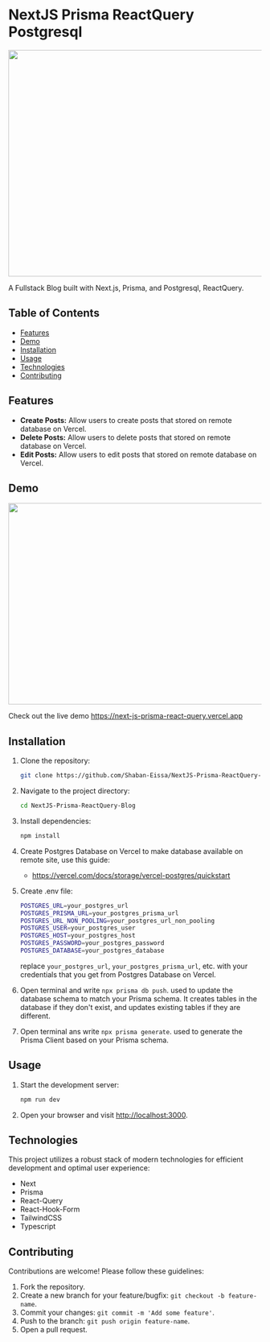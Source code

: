 
# NextJS Prisma ReactQuery Postgresql

<img src="https://github.com/Shaban-Eissa/NextJS-Prisma-ReactQuery-Blog/assets/49924090/24e967f7-ff4b-4a3f-9da3-75cbaa87f19d" width="900" height="450" />


A Fullstack Blog built with Next.js, Prisma, and Postgresql, ReactQuery.

## Table of Contents

- [Features](#features)
- [Demo](#demo)
- [Installation](#installation)
- [Usage](#usage)
- [Technologies](#technologies)
- [Contributing](#contributing)


## Features

- **Create Posts:** Allow users to create posts that stored on remote database on Vercel.
- **Delete Posts:** Allow users to delete posts that stored on remote database on Vercel.
- **Edit Posts:** Allow users to edit posts that stored on remote database on Vercel.


## Demo

<img src="https://github.com/Shaban-Eissa/NextJS-Prisma-ReactQuery-Blog/assets/49924090/6aa34ad6-faf6-41dd-9ae4-a08027cc0508" width="900" height="400" />

Check out the live demo https://next-js-prisma-react-query.vercel.app

## Installation

1. Clone the repository:

   ```bash
   git clone https://github.com/Shaban-Eissa/NextJS-Prisma-ReactQuery-Blog.git
   ```

2. Navigate to the project directory:
    
    ```bash
    cd NextJS-Prisma-ReactQuery-Blog
    ```
    
3. Install dependencies:
    
    ```bash
    npm install
    ```

4. Create Postgres Database on Vercel to make database available on remote site, use this guide:
    - https://vercel.com/docs/storage/vercel-postgres/quickstart
  
5. Create .env file:
    ```bash
    POSTGRES_URL=your_postgres_url
    POSTGRES_PRISMA_URL=your_postgres_prisma_url
    POSTGRES_URL_NON_POOLING=your_postgres_url_non_pooling
    POSTGRES_USER=your_postgres_user
    POSTGRES_HOST=your_postgres_host
    POSTGRES_PASSWORD=your_postgres_password
    POSTGRES_DATABASE=your_postgres_database
    ```
    replace ```your_postgres_url```, ```your_postgres_prisma_url```, etc. with your credentials that you get from Postgres Database on Vercel.

5. Open terminal and write ```npx prisma db push```. used to update the database schema to match your Prisma schema.
   It creates tables in the database if they don't exist, and updates existing tables if they are different.

6. Open terminal ans write ```npx prisma generate```. used to generate the Prisma Client based on your Prisma schema.

## Usage

1. Start the development server:
    
    ```bash
    npm run dev
    ```
    
2. Open your browser and visit [http://localhost:3000](http://localhost:3000).
    

## Technologies

This project utilizes a robust stack of modern technologies for efficient development and optimal user experience:

- Next
- Prisma
- React-Query
- React-Hook-Form
- TailwindCSS
- Typescript
  
## Contributing

Contributions are welcome! Please follow these guidelines:

1. Fork the repository.
2. Create a new branch for your feature/bugfix: `git checkout -b feature-name`.
3. Commit your changes: `git commit -m 'Add some feature'`.
4. Push to the branch: `git push origin feature-name`.
5. Open a pull request.

